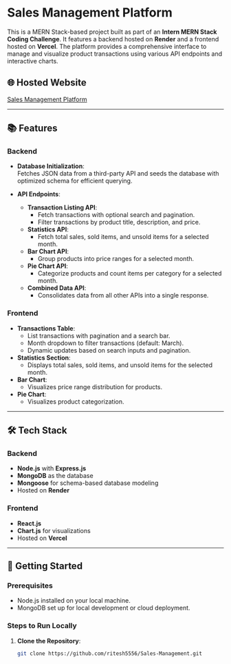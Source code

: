 # Sales Management Platform

This is a MERN Stack-based project built as part of an **Intern MERN Stack Coding Challenge**. It features a backend hosted on **Render** and a frontend hosted on **Vercel**. The platform provides a comprehensive interface to manage and visualize product transactions using various API endpoints and interactive charts.

## 🌐 Hosted Website
[Sales Management Platform](https://sales-management-one.vercel.app)

---

## 📚 Features

### Backend
- **Database Initialization**:  
  Fetches JSON data from a third-party API and seeds the database with optimized schema for efficient querying.

- **API Endpoints**:
  - **Transaction Listing API**:
    - Fetch transactions with optional search and pagination.
    - Filter transactions by product title, description, and price.
  - **Statistics API**:
    - Fetch total sales, sold items, and unsold items for a selected month.
  - **Bar Chart API**:
    - Group products into price ranges for a selected month.
  - **Pie Chart API**:
    - Categorize products and count items per category for a selected month.
  - **Combined Data API**:
    - Consolidates data from all other APIs into a single response.

### Frontend
- **Transactions Table**:
  - List transactions with pagination and a search bar.
  - Month dropdown to filter transactions (default: March).
  - Dynamic updates based on search inputs and pagination.
- **Statistics Section**:
  - Displays total sales, sold items, and unsold items for the selected month.
- **Bar Chart**:
  - Visualizes price range distribution for products.
- **Pie Chart**:
  - Visualizes product categorization.

---

## 🛠️ Tech Stack

### Backend
- **Node.js** with **Express.js**
- **MongoDB** as the database
- **Mongoose** for schema-based database modeling
- Hosted on **Render**

### Frontend
- **React.js**
- **Chart.js** for visualizations
- Hosted on **Vercel**

---

## 🚀 Getting Started

### Prerequisites
- Node.js installed on your local machine.
- MongoDB set up for local development or cloud deployment.

### Steps to Run Locally

1. **Clone the Repository**:
   ```bash
   git clone https://github.com/ritesh5556/Sales-Management.git
   
